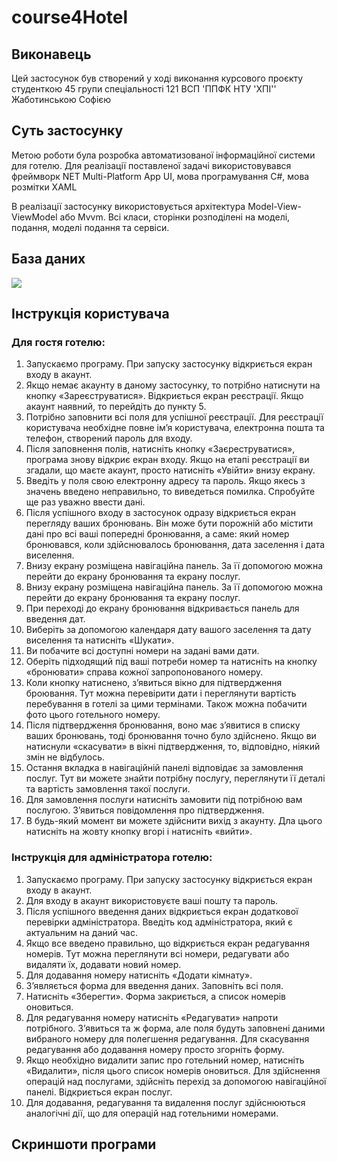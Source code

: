 # course4Hotel
## Виконавець
Цей застосунок був створений у ході виконання курсового проєкту студенткою 45 групи спеціальності 121 ВСП 'ППФК НТУ 'ХПІ'' Жаботинською Софією    

## Суть застосунку
Метою роботи була розробка автоматизованої інформаційної системи для готелю. 
Для реалізації поставленої задачі використовувався фреймворк NET Multi-Platform App UI, мова програмування C#, мова розмітки XAML

В реалізації застосунку використовується архітектура Model-View-ViewModel або Mvvm. Всі класи, сторінки розподілені на моделі, подання,  моделі подання та сервіси.

## База даних
![](Images/database_shema.png)
## Інструкція користувача

### Для гостя готелю:
1. Запускаємо програму. При запуску застосунку відкриється екран входу в акаунт.
2. Якщо немає акаунту в даному застосунку, то потрібно натиснути на кнопку «Зареєструватися». Відкриється екран реєстрації. Якщо акаунт наявний, то перейдіть до пункту 5.
3. Потрібно заповнити всі поля для успішної реєстрації. Для реєстрації користувача необхідне повне ім’я користувача, електронна пошта та телефон, створений пароль для входу.
4. Після заповнення полів, натисніть кнопку «Заєреструватися», програма знову відкриє екран входу. Якщо на етапі реєстрації ви згадали, що маєте акаунт, просто натисніть «Увійти» внизу екрану.
5. Введіть у поля свою електронну адресу та пароль. Якщо якесь з значень введено неправильно, то виведеться помилка. Спробуйте ще раз уважно ввести дані.
6. Після успішного входу в застосунок одразу відкриється екран перегляду ваших бронювань. Він може бути порожній або містити дані про всі ваші попередні бронювання, а саме: який номер бронювався, коли здійснювалось бронювання, дата заселення і дата виселення.
7. Внизу екрану розміщена навігаційна панель. За її допомогою можна перейти до екрану бронювання та екрану послуг.
8. Внизу екрану розміщена навігаційна панель. За її допомогою можна перейти до екрану бронювання та екрану послуг. 
9. При переході до екрану бронювання відкривається панель для введення дат. 
10. Виберіть за допомогою календаря дату вашого заселення та дату виселення та натисніть «Шукати».
11. Ви побачите всі доступні номери на задані вами дати.
12. Оберіть підходящий під ваші потреби номер та натисніть на кнопку «бронювати» справа кожної запропонованого номеру.
13. Коли кнопку натиснено, з’явиться вікно для підтвердження броювання. Тут можна перевірити дати і переглянути вартість перебування в готелі за цими термінами. Також можна побачити фото цього готельного номеру.
14. Після підтвердження бронювання, воно має з’явитися в списку ваших бронювань, тоді бронювання точно було здійснено. Якщо ви натиснули «скасувати» в вікні підтвердження, то, відповідно, ніякий змін не відбулось.
15. Остання вкладка в навігаційній панелі відповідає за замовлення послуг. Тут ви можете знайти потрібну послугу, переглянути її деталі та вартість замовлення такої послуги. 
16. Для замовлення послуги натисніть замовити під потрібною вам послугою. З’явиться повідомлення про підтвердження.
17. В будь-який момент ви можете здійснити вихід з акаунту. Дла цього натисніть на жовту кнопку вгорі і натисніть «вийти».

### Інструкція для адміністратора готелю:

1. Запускаємо програму. При запуску застосунку відкриється екран входу в акаунт.
2. Для входу в акаунт використовуєте ваші пошту та пароль.
3. Після успішного введення даних відкриється екран додаткової перевірки адміністратора. Введіть код адміністратора, який є актуальним на даний час.
4. Якщо все введено правильно, що відкриється екран редагування номерів. Тут можна переглянути всі номери, редагувати або видаляти їх, додавати новий номер.
5. Для додавання номеру натисніть «Додати кімнату».
6. З’являється форма для введення даних. Заповніть всі поля.
7. Натисніть «Зберегти». Форма закриється, а список номерів оновиться.
8. Для редагування номеру натисніть «Редагувати» напроти потрібного. З’явиться та ж форма, але поля будуть заповнені даними вибраного номеру для полегшення редагування. Для скасування редагування або додавання номеру просто згорніть форму.
9. Якщо необхідно видалити запис про готельний номер, натисніть «Видалити», після цього список номерів оновиться.
Для здійснення операцій над послугами, здійсніть перехід за допомогою навігаційної панелі. Відкриється екран послуг.
11. Для додавання, редагування та видалення послуг здійснюються аналогічні дії, що для операцій над готельними номерами.

## Скриншоти програми
